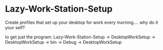 # Lazy-Work-Station-Setup
Create profiles that set up your desktop for work every morning.... why do it your self? 

to get just the program:
Lazy-Work-Station-Setup -> DesktopWorkSetup -> DesktopWorkSetup -> bin -> Debug -> DesktopWorkSetup
